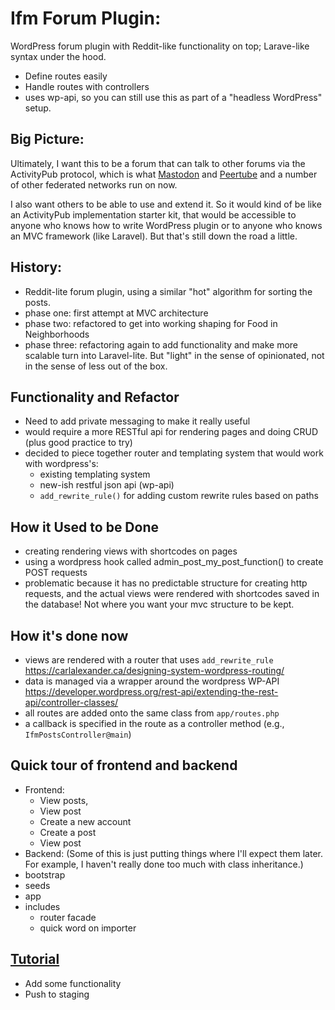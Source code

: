 # Ifm Forum Plugin: 
WordPress forum plugin with Reddit-like functionality on top; Larave-like syntax under the hood.

- Define routes easily
- Handle routes with controllers
- uses wp-api, so you can still use this as part of a "headless WordPress" setup. 

## Big Picture:
Ultimately, I want this to be a forum that can talk to other forums via the ActivityPub protocol, which is what [Mastodon](https://mastodon.social/) and [Peertube](https://peertube.social/) and a number of other federated networks run on now.

I also want others to be able to use and extend it. So it would kind of be like an ActivityPub implementation starter kit, that would be accessible to anyone who knows how to write WordPress plugin or to anyone who knows an MVC framework (like Laravel). But that's still down the road a little.

## History:
- Reddit-lite forum plugin, using a similar "hot" algorithm for sorting the posts.
- phase one: first attempt at MVC architecture
- phase two: refactored to get into working shaping for Food in Neighborhoods
- phase three: refactoring again to add functionality and make more scalable turn into Laravel-lite. But "light" in the sense of opinionated, not in the sense of less out of the box.

## Functionality and Refactor
- Need to add private messaging to make it really useful
- would require a more RESTful api for rendering pages and doing CRUD (plus good practice to try)
- decided to piece together router and templating system that would work with wordpress's:
    - existing templating system
    - new-ish restful json api (wp-api)
    - `add_rewrite_rule()` for adding custom rewrite rules based on paths
 
## How it Used to be Done
- creating rendering views with shortcodes on pages
- using a wordpress hook called admin_post_my_post_function() to create POST requests
- problematic because it has no predictable structure for creating http requests, and the actual views were rendered with shortcodes saved in the database! Not where you want your mvc structure to be kept.

## How it's done now
- views are rendered with a router that uses `add_rewrite_rule`
https://carlalexander.ca/designing-system-wordpress-routing/
- data is managed via a wrapper around the wordpress WP-API
https://developer.wordpress.org/rest-api/extending-the-rest-api/controller-classes/
- all routes are added onto the same class from `app/routes.php` 
- a callback is specified in the route as a controller method (e.g., `IfmPostsController@main`)

## Quick tour of frontend and backend
- Frontend:
    - View posts,
    - View post
    - Create a new account
    - Create a post
    - View post
- Backend:
(Some of this is just putting things where I'll expect them later. For example, I haven't really done too much with class inheritance.)
 - bootstrap
 - seeds
 - app
 - includes
    - router facade
    - quick word on importer

## [Tutorial](./TUTORIAL.md)
 - Add some functionality
 - Push to staging
